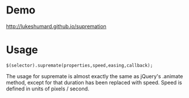 # Demo #
http://lukeshumard.github.io/supremation

# Usage #
`$(selector).supremate(properties,speed,easing,callback);`

The usage for supremate is almost exactly the same as jQuery's .animate method, except for that duration has been replaced with speed. Speed is defined in units of pixels / second.
